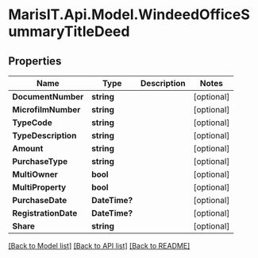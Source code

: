 
# MarisIT.Api.Model.WindeedOfficeSummaryTitleDeed

## Properties

Name | Type | Description | Notes
------------ | ------------- | ------------- | -------------
**DocumentNumber** | **string** |  | [optional] 
**MicrofilmNumber** | **string** |  | [optional] 
**TypeCode** | **string** |  | [optional] 
**TypeDescription** | **string** |  | [optional] 
**Amount** | **string** |  | [optional] 
**PurchaseType** | **string** |  | [optional] 
**MultiOwner** | **bool** |  | [optional] 
**MultiProperty** | **bool** |  | [optional] 
**PurchaseDate** | **DateTime?** |  | [optional] 
**RegistrationDate** | **DateTime?** |  | [optional] 
**Share** | **string** |  | [optional] 

[[Back to Model list]](../README.md#documentation-for-models)
[[Back to API list]](../README.md#documentation-for-api-endpoints)
[[Back to README]](../README.md)

